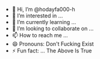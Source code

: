 - 👋 Hi, I’m @hodayfa000-h
- 👀 I’m interested in ...
- 🌱 I’m currently learning ...
- 💞️ I’m looking to collaborate on ...
- 📫 How to reach me ...
- 😄 Pronouns: Don't Fucking Exist
- ⚡ Fun fact: ... The Above Is True

<!---
hodayfa000-h/hodayfa000-h is a ✨ special ✨ repository because its `README.md` (this file) appears on your GitHub profile.
You can click the Preview link to take a look at your changes.
--->
